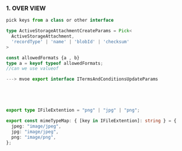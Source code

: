 ### 1. OVER VIEW

```ts
pick keys from a class or other interface

type ActiveStorageAttachmentCreateParams = Pick<
  ActiveStorageAttachment,
  'recordType' | 'name' | 'blobId' | 'checksum'
>
```

```ts
const allowedFormats {a , b}
type a = keyof typeof allowedFormats;
//can we use valueof
```

```ts
---> mvoe export interface ITermsAndConditionsUpdateParams

```

```ts

```

```ts

```

```ts

```

```ts

```

```ts
export type IFileExtention = "png" | "jpg" | "png";

export const mimeTypeMap: { [key in IFileExtention]: string } = {
  jpeg: "image/jpeg",
  jpg: "image/jpeg",
  png: "image/png",
};
```
